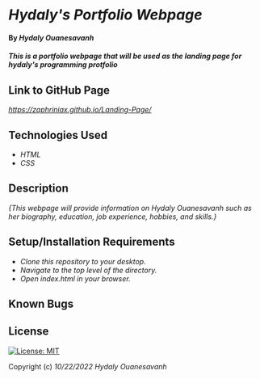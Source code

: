 # _Hydaly's Portfolio Webpage_
#### By _**Hydaly Ouanesavanh**_
#### _This is a portfolio webpage that will be used as the landing page for hydaly's programming protfolio_
## Link to GitHub Page
_https://zaphriniax.github.io/Landing-Page/_
## Technologies Used

* _HTML_
* _CSS_

## Description

_{This webpage will provide information on Hydaly Ouanesavanh such as her biography, education, job experience, hobbies, and skills.}_

## Setup/Installation Requirements

* _Clone this repository to your desktop._
* _Navigate to the top level of the directory._
* _Open index.html in your browser._

## Known Bugs

## License

[![License: MIT](https://img.shields.io/badge/License-MIT-yellow.svg)](https://opensource.org/licenses/MIT)

Copyright (c) _10/22/2022_ _Hydaly Ouanesavanh_